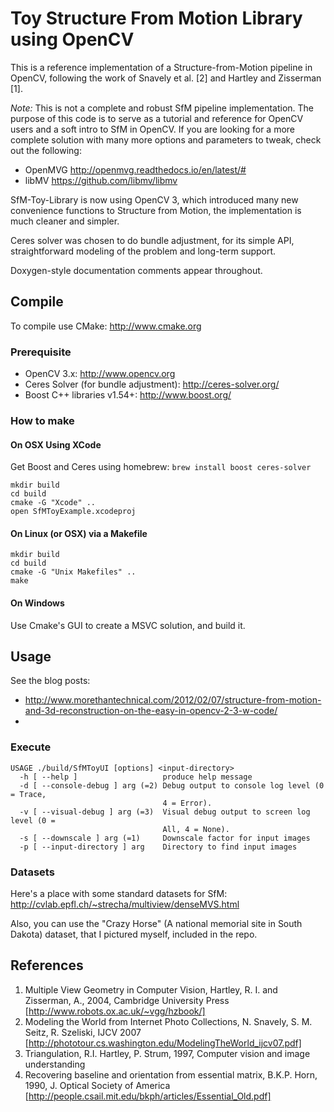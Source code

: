 # Toy Structure From Motion Library using OpenCV

This is a reference implementation of a Structure-from-Motion pipeline in OpenCV, following the work of Snavely et al. [2] and Hartley and Zisserman [1].

*Note:* This is not a complete and robust SfM pipeline implementation. The purpose of this code is to serve as a tutorial and reference for OpenCV users and a soft intro to SfM in OpenCV. If you are looking for a more complete solution with many more options and parameters to tweak, check out the following:

 * OpenMVG http://openmvg.readthedocs.io/en/latest/#
 * libMV https://github.com/libmv/libmv

SfM-Toy-Library is now using OpenCV 3, which introduced many new convenience functions to Structure from Motion, the implementation is much cleaner and simpler. 

Ceres solver was chosen to do bundle adjustment, for its simple API, straightforward modeling of the problem and long-term support.

Doxygen-style documentation comments appear throughout.

## Compile

To compile use CMake: http://www.cmake.org

### Prerequisite
- OpenCV 3.x: http://www.opencv.org
- Ceres Solver (for bundle adjustment): http://ceres-solver.org/
- Boost C++ libraries v1.54+: http://www.boost.org/

### How to make

#### On OSX Using XCode

Get Boost and Ceres using homebrew: `brew install boost ceres-solver`

	mkdir build
	cd build
	cmake -G "Xcode" ..
	open SfMToyExample.xcodeproj
	
#### On Linux (or OSX) via a Makefile

	mkdir build
	cd build
	cmake -G "Unix Makefiles" ..
	make 

#### On Windows

Use Cmake's GUI to create a MSVC solution, and build it.

## Usage

See the blog posts:
- http://www.morethantechnical.com/2012/02/07/structure-from-motion-and-3d-reconstruction-on-the-easy-in-opencv-2-3-w-code/
- 

### Execute

    USAGE ./build/SfMToyUI [options] <input-directory>
      -h [ --help ]                   produce help message
      -d [ --console-debug ] arg (=2) Debug output to console log level (0 = Trace,
                                      4 = Error).
      -v [ --visual-debug ] arg (=3)  Visual debug output to screen log level (0 = 
                                      All, 4 = None).
      -s [ --downscale ] arg (=1)     Downscale factor for input images
      -p [ --input-directory ] arg    Directory to find input images

### Datasets

Here's a place with some standard datasets for SfM: http://cvlab.epfl.ch/~strecha/multiview/denseMVS.html

Also, you can use the "Crazy Horse" (A national memorial site in South Dakota) dataset, that I pictured myself, included in the repo.

## References

1. Multiple View Geometry in Computer Vision, Hartley, R. I. and Zisserman, A., 2004, Cambridge University Press [http://www.robots.ox.ac.uk/~vgg/hzbook/]
2. Modeling the World from Internet Photo Collections, N. Snavely, S. M. Seitz, R. Szeliski, IJCV 2007 [http://phototour.cs.washington.edu/ModelingTheWorld_ijcv07.pdf]
3. Triangulation, R.I. Hartley, P. Strum, 1997, Computer vision and image understanding
4. Recovering baseline and orientation from essential matrix, B.K.P. Horn, 1990, J. Optical Society of America [http://people.csail.mit.edu/bkph/articles/Essential_Old.pdf]

